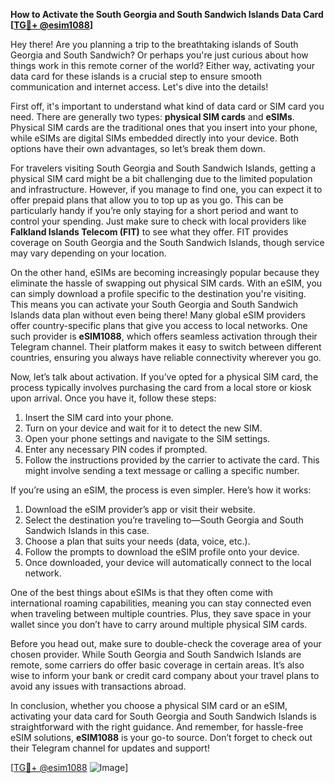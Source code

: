 **How to Activate the South Georgia and South Sandwich Islands Data Card [[TG💪+ @esim1088](https://t.me/s/esim1088)]**

Hey there! Are you planning a trip to the breathtaking islands of South Georgia and South Sandwich? Or perhaps you're just curious about how things work in this remote corner of the world? Either way, activating your data card for these islands is a crucial step to ensure smooth communication and internet access. Let's dive into the details!

First off, it's important to understand what kind of data card or SIM card you need. There are generally two types: **physical SIM cards** and **eSIMs**. Physical SIM cards are the traditional ones that you insert into your phone, while eSIMs are digital SIMs embedded directly into your device. Both options have their own advantages, so let’s break them down.

For travelers visiting South Georgia and South Sandwich Islands, getting a physical SIM card might be a bit challenging due to the limited population and infrastructure. However, if you manage to find one, you can expect it to offer prepaid plans that allow you to top up as you go. This can be particularly handy if you’re only staying for a short period and want to control your spending. Just make sure to check with local providers like **Falkland Islands Telecom (FIT)** to see what they offer. FIT provides coverage on South Georgia and the South Sandwich Islands, though service may vary depending on your location.

On the other hand, eSIMs are becoming increasingly popular because they eliminate the hassle of swapping out physical SIM cards. With an eSIM, you can simply download a profile specific to the destination you're visiting. This means you can activate your South Georgia and South Sandwich Islands data plan without even being there! Many global eSIM providers offer country-specific plans that give you access to local networks. One such provider is **eSIM1088**, which offers seamless activation through their Telegram channel. Their platform makes it easy to switch between different countries, ensuring you always have reliable connectivity wherever you go.

Now, let’s talk about activation. If you’ve opted for a physical SIM card, the process typically involves purchasing the card from a local store or kiosk upon arrival. Once you have it, follow these steps:

1. Insert the SIM card into your phone.
2. Turn on your device and wait for it to detect the new SIM.
3. Open your phone settings and navigate to the SIM settings.
4. Enter any necessary PIN codes if prompted.
5. Follow the instructions provided by the carrier to activate the card. This might involve sending a text message or calling a specific number.

If you’re using an eSIM, the process is even simpler. Here’s how it works:

1. Download the eSIM provider’s app or visit their website.
2. Select the destination you’re traveling to—South Georgia and South Sandwich Islands in this case.
3. Choose a plan that suits your needs (data, voice, etc.).
4. Follow the prompts to download the eSIM profile onto your device.
5. Once downloaded, your device will automatically connect to the local network.

One of the best things about eSIMs is that they often come with international roaming capabilities, meaning you can stay connected even when traveling between multiple countries. Plus, they save space in your wallet since you don’t have to carry around multiple physical SIM cards.

Before you head out, make sure to double-check the coverage area of your chosen provider. While South Georgia and South Sandwich Islands are remote, some carriers do offer basic coverage in certain areas. It’s also wise to inform your bank or credit card company about your travel plans to avoid any issues with transactions abroad.

In conclusion, whether you choose a physical SIM card or an eSIM, activating your data card for South Georgia and South Sandwich Islands is straightforward with the right guidance. And remember, for hassle-free eSIM solutions, **eSIM1088** is your go-to source. Don’t forget to check out their Telegram channel for updates and support! 

[[TG💪+ @esim1088](https://t.me/s/esim1088) ![Image](https://i.postimg.cc/Y0z9fWf4/image.png)]